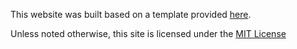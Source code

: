 This website was built based on a template provided [here](https://github.com/yihui/knitr-jekyll). 

Unless noted otherwise, this site is licensed under the [MIT License](LICENSE)
